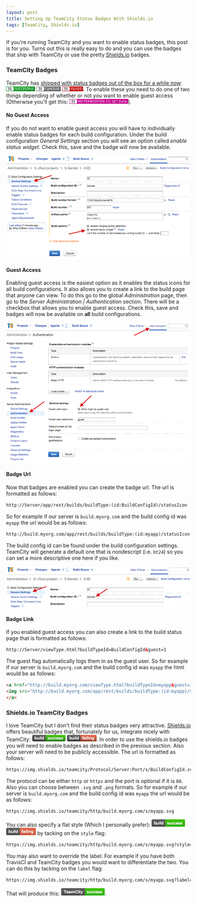 ```yaml
---
layout: post
title: Setting Up TeamCity Status Badges With Shields.io
tags: [TeamCity, Shields.io]
---
```


If you're running TeamCity and you want to enable status badges, this post is for you. Turns out this is really easy to do and you can use the badges that ship with TeamCity or use the pretty [Shields.io](http://shields.io/) badges.

### TeamCity Badges ###

TeamCity has [shipped with status badges out of the box for a while now](http://blog.jetbrains.com/teamcity/2012/07/teamcity-build-status-icon/): <img class="inline" src="/blog/images/TeamCityBadges/teamcity-success-status.png"/> <img class="inline" src="/blog/images/TeamCityBadges/teamcity-canceled-status.png"/> <img class="inline" src="/blog/images/TeamCityBadges/teamcity-failed-status.png"/>. To enable these you need to do one of two things depending of whether or not you want to enable guest access (Otherwise you'll get this: <img class="inline" src="/blog/images/TeamCityBadges/teamcity-access-denied-status.png"/>).

#### No Guest Access ####

If you do not want to enable guest access you will have to individually enable status badges for each build configuration. Under the build configuration *General Settings* section you will see an option called *enable status widget*. Check this, save and the badge will now be available. 

![TeamCity Status Widget](/blog/images/TeamCityBadges/EnableStatusWidget.png)

#### Guest Access ####

Enabling guest access is the easiest option as it enables the status icons for all build configurations. It also allows you to create a link to the build page that anyone can view. To do this go to the global *Administration* page, then go to the *Server Administration | Authentication* section. There will be a checkbox that allows you to enable guest access. Check this, save and badges will now be available on **all** build configurations. 

![TeamCity Guest Access](/blog/images/TeamCityBadges/GuestAccess.png)

#### Badge Url ####

Now that badges are enabled you can create the badge url. The url is formatted as follows:

```html
http://Server/app/rest/builds/buildType:(id:BuildConfigId)/statusIcon
```

So for example if our server is `build.myorg.com` and the build config id was `myapp` the url would be as follows:

```html
http://build.myorg.com/app/rest/builds/buildType:(id:myapp)/statusIcon
```

The build config id can be found under the build configuration settings. TeamCity will generate a default one that is nondescript (i.e. `bt24`) so you can set a more descriptive one here if you like.

![TeamCity Build Config Id](/blog/images/TeamCityBadges/BuildConfigId.png)

#### Badge Link ####

If you enabled guest access you can also create a link to the build status page that is formatted as follows:

```html
http://Server/viewType.html?buildTypeId=BuildConfigId&guest=1
```

The guest flag automatically logs them in as the guest user. So for example if our server is `build.myorg.com` and the build config id was `myapp` the html would be as follows:

```html
<a href="http://build.myorg.com/viewType.html?buildTypeId=myapp&guest=1">
<img src="http://build.myorg.com/app/rest/builds/buildType:(id:myapp)/statusIcon"/>
</a>
```

### Shields.io TeamCity Badges ###

I love TeamCity but I don't find their status badges very attractive. [Shields.io](http://shields.io/) offers beautiful badges that, fortunately for us, integrate nicely with TeamCity: <img class="inline" src="/blog/images/TeamCityBadges/shields.io-success-status.png"/> <img class="inline" src="/blog/images/TeamCityBadges/shields.io-failed-status.png"/>. In order to use the shields.io badges you will need to enable badges as described in the previous section. Also your server will need to be publicly accessible. The url is formatted as follows:

```html
https://img.shields.io/teamcity/Protocol/Server:Port/s/BuildConfigId.svg
```

The protocol can be either `http` or `https` and the port is optional if it is `80`. Also you can choose between `.svg` and `.png` formats. So for example if our server is `build.myorg.com` and the build config id was `myapp` the url would be as follows:

```html
https://img.shields.io/teamcity/http/build.myorg.com/s/myapp.svg
```

You can also specify a flat style (Which I personally prefer): <img class="inline" src="/blog/images/TeamCityBadges/shields.io-flat-success-status.png"/> <img class="inline" src="/blog/images/TeamCityBadges/shields.io-flat-failed-status.png"/> by tacking on the `style` flag:

```html
https://img.shields.io/teamcity/http/build.myorg.com/s/myapp.svg?style=flat
```

You may also want to override the label. For example if you have both TravisCI and TeamCity badges you would want to differentiate the two. You can do this by tacking on the `label` flag:

```html
https://img.shields.io/teamcity/http/build.myorg.com/s/myapp.svg?label=TeamCity
```

That will produce this: <img class="inline" src="/blog/images/TeamCityBadges/shields.io-teamcity-success-status.png"/>.